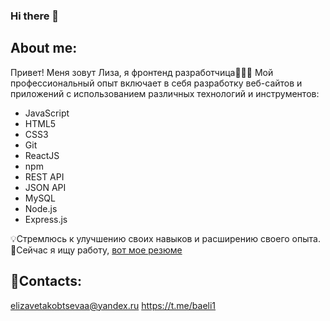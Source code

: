 ### Hi there 👋

## About me:
Привет! Меня зовут Лиза, я фронтенд разработчица👩🏽‍💻 
Мой профессиональный опыт включает в себя разработку веб-сайтов и приложений с использованием различных технологий и инструментов:

- JavaScript 
- HTML5
- CSS3
- Git
- ReactJS
- npm
- REST API
- JSON API
- MySQL
- Node.js
- Express.js

💡Стремлюсь к улучшению своих навыков и расширению своего опыта.
🌱Cейчас я ищу работу, [вот мое резюме](https://drive.google.com/file/d/1yngaY6SPx4iPjvXk6-64TqS81keuoNhA/view?usp=sharing)

## 📲Contacts:
elizavetakobtsevaa@yandex.ru
https://t.me/baeli1





